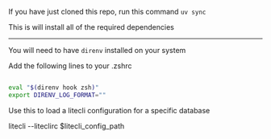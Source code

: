If you have just cloned this repo, run this command
`uv sync`

This is will install all of the required dependencies

_______________________________________________________________________________

You will need to have `direnv` installed on your system

Add the following lines to your .zshrc
```bash

eval "$(direnv hook zsh)"
export DIRENV_LOG_FORMAT=""

```

Use this to load a litecli configuration for a specific database

litecli --liteclirc $litecli_config_path
